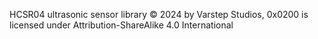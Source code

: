 HCSR04 ultrasonic sensor library © 2024 by Varstep Studios, 0x0200 is licensed under Attribution-ShareAlike 4.0 International 
